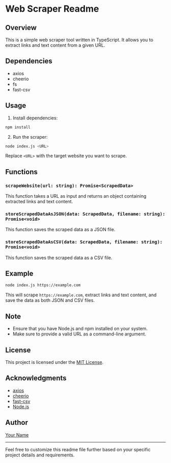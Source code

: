 # Web Scraper Readme

## Overview

This is a simple web scraper tool written in TypeScript. It allows you to extract links and text content from a given URL.

## Dependencies

- axios
- cheerio
- fs
- fast-csv

## Usage

1. Install dependencies:

```bash
npm install
```

2. Run the scraper:

```bash
node index.js <URL>
```

Replace `<URL>` with the target website you want to scrape.

## Functions

### `scrapeWebsite(url: string): Promise<ScrapedData>`

This function takes a URL as input and returns an object containing extracted links and text content.

### `storeScrapedDataAsJSON(data: ScrapedData, filename: string): Promise<void>`

This function saves the scraped data as a JSON file.

### `storeScrapedDataAsCSV(data: ScrapedData, filename: string): Promise<void>`

This function saves the scraped data as a CSV file.

## Example

```bash
node index.js https://example.com
```

This will scrape `https://example.com`, extract links and text content, and save the data as both JSON and CSV files.

## Note

- Ensure that you have Node.js and npm installed on your system.
- Make sure to provide a valid URL as a command-line argument.

## License

This project is licensed under the [MIT License](LICENSE).

## Acknowledgments

- [axios](https://axios-http.com/)
- [cheerio](https://cheerio.js.org/)
- [fast-csv](https://c2fo.github.io/fast-csv/docs/introduction/getting-started)
- [Node.js](https://nodejs.org/)

## Author

[Your Name](https://github.com/yourusername)

---

Feel free to customize this readme file further based on your specific project details and requirements.
